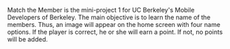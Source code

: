Match the Member is the mini-project 1 for UC Berkeley's Mobile Developers of Berkeley. The main objective
is to learn the name of the members. Thus, an image will appear on the home screen with four name options.
If the player is correct, he or she will earn a point. If not, no points will be added. 
